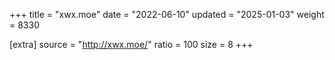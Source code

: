 +++
title = "xwx.moe"
date = "2022-06-10"
updated = "2025-01-03"
weight = 8330

[extra]
source = "http://xwx.moe/"
ratio = 100
size = 8
+++
